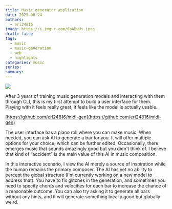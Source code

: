 ```yaml
---
title: Music generator application
date: 2025-08-24
authors:
  - eri24816
image: https://i.imgur.com/6oABwUs.jpeg
draft: false
tags:
  - music
  - music-generation
  - web
  - highlights
categories: music
series: 
summary:
---
```

![](https://i.imgur.com/6oABwUs.jpeg)

After 3 years of training music generation models and interacting with them through CLI, this is my first attempt to build a user interface for them. Playing with it feels really great, it feels like the model is actually usable.

[https://github.com/eri24816/midi-gen](https://github.com/eri24816/midi-gen)

The user interface has a piano roll where you can make music. When needed, you can ask AI to generate a bar for you. It will offer multiple options for your choice, which can be further edited. Occasionally, there emerges music that sounds amazingly good but you didn't think of. I believe that kind of “accident” is the main value of this AI in music composition.

In this interactive scenario, I view the AI merely a source of inspiration while the human remains the primary composer. The AI has yet no ability to percept the global structure (I'm currently working on a new model to address that). You have to fix glitches in the generation, and sometimes you need to specify chords and velocities for each bar to increase the chance of a reasonable outcome. You can also try asking it to generate all bars without any hints, and it will generate something locally good but globally weird.



